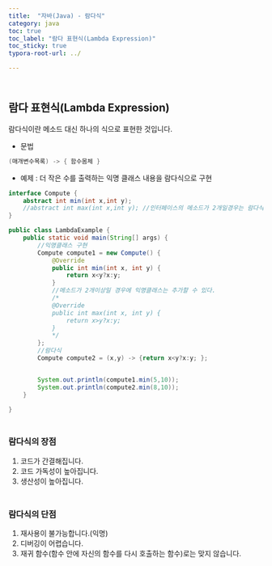 ```yaml
---
title:  "자바(Java) - 람다식"
category: java
toc: true
toc_label: "람다 표현식(Lambda Expression)"
toc_sticky: true
typora-root-url: ../

---
```


## <br>람다 표현식(Lambda Expression)

람다식이란 메소드 대신 하나의 식으로 표현한 것입니다.

- 문법

```java
(매개변수목록) -> { 함수몸체 }
```

- 예제 : 더 작은 수를 출력하는 익명 클래스 내용을 람다식으로 구현

```java
interface Compute {
    abstract int min(int x,int y);
    //abstract int max(int x,int y); //인터페이스의 메소드가 2개일경우는 람다식을 사용할 수 없다.
}

public class LambdaExample {
    public static void main(String[] args) {
        //익명클래스 구현
        Compute compute1 = new Compute() {
            @Override
            public int min(int x, int y) {
                return x<y?x:y;
            }
            //메소드가 2개이상일 경우에 익명클래스는 추가할 수 있다.
            /*
            @Override
            public int max(int x, int y) {
                return x>y?x:y;
            }
            */
        };
        //람다식
        Compute compute2 = (x,y) -> {return x<y?x:y; };


        System.out.println(compute1.min(5,10));
        System.out.println(compute2.min(8,10));
    }

}
```

### <br>람다식의 장점

1. 코드가 간결해집니다.
2. 코드 가독성이 높아집니다.
3. 생산성이 높아집니다.

### <br>람다식의 단점

1. 재사용이 불가능합니다.(익명)
2. 디버깅이 어렵습니다.
3. 재귀 함수(함수 안에 자신의 함수를 다시 호출하는 함수)로는 맞지 않습니다.

### 
